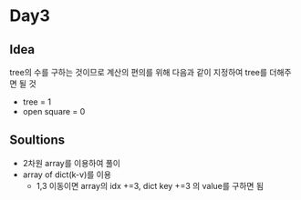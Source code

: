# Day3

## Idea
tree의 수를 구하는 것이므로 계산의 편의를 위해 다음과 같이 지정하여 tree를 더해주면 될 것
* tree = 1
* open square = 0

## Soultions
* 2차원 array를 이용하여 풀이
* array of dict(k-v)를 이용 
  * 1,3 이동이면 array의 idx +=3, dict key +=3 의 value를 구하면 됨